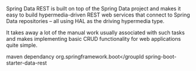 Spring Data REST is built on top of the Spring Data project and makes it easy to build hypermedia-driven REST web services that
connect to Spring Data repositories – all using HAL as the driving hypermedia type.

It takes away a lot of the manual work usually associated with such tasks and makes implementing basic CRUD functionality 
for web applications quite simple.

maven dependancy
<dependency>
    <groupId>org.springframework.boot</groupId
    <artifactId>spring-boot-starter-data-rest</artifactId></dependency>
<dependency>


